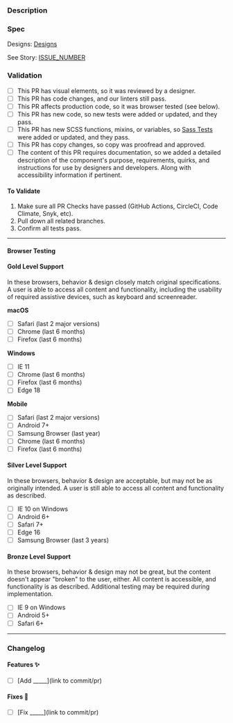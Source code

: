 ### Description
<!-- Add description of work done here -->

### Spec

Designs: [Designs](DESIGN_URL)

See Story: [ISSUE_NUMBER](ISSUE_URL)

### Validation
<!-- Delete anything irrelevant to this PR -->

* [ ] This PR has visual elements, so it was reviewed by a designer.
* [ ] This PR has code changes, and our linters still pass.
* [ ] This PR affects production code, so it was browser tested (see below).
* [ ] This PR has new code, so new tests were added or updated, and they pass.
* [ ] This PR has new SCSS functions, mixins, or variables, so [Sass Tests](https://seesparkbox.com/foundry/how_and_why_we_unit_test_our_sass) were added or updated, and they pass.
* [ ] This PR has copy changes, so copy was proofread and approved.
* [ ] The content of this PR requires documentation, so we added a detailed description of the component's purpose, requirements, quirks, and instructions for use by designers and developers. Along with accessibility information if pertinent.

#### To Validate

1. Make sure all PR Checks have passed (GitHub Actions, CircleCI, Code Climate, Snyk, etc).
2. Pull down all related branches.
3. Confirm all tests pass.
<!-- Add additional validation steps here -->

<!--
For an example of good validation instructions, check out Bryan's Bouncy Ball PR at https://github.com/sparkbox/bouncy-ball/pull/56#issue-192153701.
-->

---

#### Browser Testing
<!--
The browser list should be tailored to specific engagement and client needs.
Delete if irrelevant to this issue
-->

#### Gold Level Support

In these browsers, behavior & design closely match original specifications. A user is able to access all content and functionality, including the usability of required assistive devices, such as keyboard and screenreader.

**macOS**

* [ ] Safari (last 2 major versions)
* [ ] Chrome (last 6 months)
* [ ] Firefox (last 6 months)

**Windows**

* [ ] IE 11
* [ ] Chrome (last 6 months)
* [ ] Firefox (last 6 months)
* [ ] Edge 18

**Mobile**

* [ ] Safari (last 2 major versions)
* [ ] Android 7+
* [ ] Samsung Browser (last year)
* [ ] Chrome (last 6 months)
* [ ] Firefox (last 6 months)

#### Silver Level Support

In these browsers, behavior & design are acceptable, but may not be as originally intended. A user is still able to access all content and functionality as described.

* [ ] IE 10 on Windows
* [ ] Android 6+
* [ ] Safari 7+
* [ ] Edge 16
* [ ] Samsung Browser (last 3 years)

#### Bronze Level Support

In these browsers, behavior & design may not be great, but the content doesn't appear "broken" to the user, either. All content is accessible, and functionality is as described. Additional testing may be required during implementation.

* [ ] IE 9 on Windows
* [ ] Android 5+
* [ ] Safari 6+

---

### Changelog
<!--
This is a template to provide copy/paste-able changelog notes. Please delete irrelevant sections, fill in blanks with accurate info, and change links to point to relevant commits.
-->

#### Features ✨

* [ ] [Add _____](link to commit/pr)

#### Fixes 🚧

* [ ] [Fix _____](link to commit/pr)
